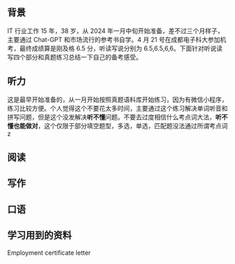 ## 背景

IT 行业工作 15 年，38 岁，从 2024 年一月中旬开始准备，差不过三个月样子，主要通过 Chat-GPT 和市场流行的参考书自学。4 月 21 号在成都电子科大参加机考，最终成绩算是刚及格 6.5 分，听读写说分别为 6.5,6.5,6,6。下面针对听说读写四个部分和真题练习总结一下自己的备考感受。

## 听力

这是最早开始准备的，从一月开始按照真题语料库开始练习，因为有微信小程序，练习比较方便。个人觉得这个不要花太多时间，主要通过这个练习解决单词听音和拼写问题，但是这个没发解决**听不懂**问题。不要去过度相信什么考点词大法，**听不懂也能做对**，这个仅限于部分填空题型，多选，单选，匹配题没法通过所谓考点词z

## 阅读

## 写作

## 口语

## 学习用到的资料

Employment certificate letter
